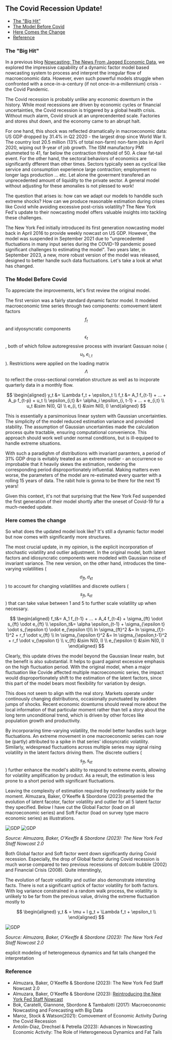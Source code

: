 #

## The Covid Recession Update!

- [The "Big Hit"](#introduction)
- [The Model Before Covid](#before)
- [Here Comes the Change](#change)
- [Reference](#ref)


### The "Big Hit" <a name="introduction"></a>

In a previous blog [Nowcasting: The News From Jagged Economic Data](https://skybluerw.github.io/2023/05/25/news-from-ragged-data.html), we explored the impressive capability of a dynamic factor model based nowcasting system to process and interpret the irregular flow of macroeconomic data. However, even such powerful models struggle when confronted with a once-in-a-century (if not once-in-a-millennium) crisis - the Covid Pandemic.

The Covid recession is probably unlike any economic downturn in the history. While most recessions are driven by economic cycles or financial uncertainties, the Covid recession is triggered by a global health crisis. Without much alarm, Covid struck at an unprecendented scale. Factories and stores shut down, and the economy came to an abrupt halt.

For one hand, this shock was reflected dramatically in macroeconomic data: US GDP dropped by 31.4% in Q2 2020 - the largest drop since World War II. The country lost 20.5 million (13% of total non-farm) non-farm jobs in April 2020, wiping out 9-year of job growth. The ISM manufactory PMI plummeted to 41, far below the contraction threshold of 50. A clear fat-tail event. For the other hand, the sectoral behaviors of economics are significantly dfferent than other times. Sectors typically seen as cyclical like service and consumption experience large contraction; employment no longer lags production ... etc. Let alone the goverment transfered an unprecedented amount of liquidity to the private sector. A general model without adjusting for these amonalies is not plessed to work!

The question that arises is: how can we adapt our models to handdle such extreme shocks? How can we produce reasonable estimation during crises like Covid while avoiding excessive post-crisis volatility? The New York Fed's update to their nowcasting model offers valuable insights into tackling these challenges.

The New York Fed initially introduced its first generation nowcasting model back in April 2016 to provide weekly nowcast on US GDP. However, the model was suspended in September 2021 due to "unprecedented fluctuations in many input series during the COVID-19 pandemic posed significant challenges to estimating the model". Two years later, in September 2023, a new, more robust version of the model was released, designed to better handle such data fluctuations. Let's take a look at what has changed.

### The Model Before Covid <a name="before"></a>

To appreciate the improvements, let's first review the original model.

The first version was a fairly standard dynamic factor model. It modeled macroeconomic time series through two components: comovement latent factors $$f_t$$ and idyosyncratic components $$\epsilon_t$$, both of which follow autoregressive process with invariant Gassuan noise ($$u_t, e_{i,t}$$). Restrictions were applied on the loading matrix $$\Lambda$$ to reflect the cross-sectional correlation structure as well as to incporate quarterly data in a monthly flow.

$$
\begin{aligned}
y_t &= \Lambda f_t + \epsilon_t \\
f_t &= A_1 f_{t-1} + ... + A_p f_{t-p} + u_t \\ 
\epsilon_{i,t} &= \alpha_i \epsilon_{i, t-1} + ... + e_{i,t} \\ 
u_t &\sim N(0, Q) \\
e_{i, t} &\sim N(0, I)
\end{aligned}
$$

This is essentially a parsimonious linear system with Gaussian uncertainties. The simplicity of the model reduced estimation variance and provided stability. The assumption of Gaussian uncertainties made the calculation process quite tractable, ensuring computational convenience. This approach should work well under normal conditions, but is ill-equiped to handle extreme situations.

With such a paradighm of distributions with invariant paramters, a period of 31% GDP drop is evitably treated as an extreme outlier - an occurrence so improbable that it heavily skews the estimation, rendering the corresponding period disproportionately influential. Making matters even worse, the parameters of the model are re-estimated every quarter with a rolling 15 years of data. The rabit hole is gonna to be there for the next 15 years!

Given this context, it's not that surprising that the New York Fed suspended the first generation of their model shortly after the oneset of Covid-19 for a much-needed update.

### Here comes the change <a name="change"></a>

So what does the updated model look like? It's still a dynamic factor model but now comes with significantly more structures.

The most crucial update, in my opinion, is the explicit incorporation of stochastic volatility and outlier adjustment. In the original model, both latent factors and idiosyncratic components were modeled with Gaussian noise of invariant variance. The new version, on the other hand, introduces the time-varying volatilities ($$\sigma_{ft}, \sigma_{\epsilon t}$$) to account for changing volatilities and discrete outliers ($$s_{ft}, s_{\epsilon t}$$) that can take value between 1 and 5 to further scale volatility up when necessary.

$$
\begin{aligned}
f_t&= A_1 f_{t-1} + ... + A_4 f_{t-4} + \sigma_{ft} \odot s_{ft} \odot e_{ft} \\
\epsilon_t&= \alpha \epsilon_{t-1} + \sigma_{\epsilon t} \odot s_{\epsilon t} \odot e_{\epsilon t}\\
ln \sigma_{ft}^2 &= ln \sigma_{f,t-1}^2 + r_f \odot v_{ft} \\
ln \sigma_{\epsilon t}^2 &= ln \sigma_{\epsilon,t-1}^2 + r_f \odot v_{\epsilon t} \\
v_{ft} &\sim N(0, I) \\
e_{\epsilon t} &\sim N(0, I)
\end{aligned}
$$

Clearly, this update drives the model beyond the Gaussian linear realm, but the benefit is also substantial. It helps to guard against excessive emphasis on the high fluctuation period. With the original model, when a major fluctuation like Covide affected multiple macroeconomic series, the impact would disproportionately shift to the estimation of the latent factors, since this part of the model bears most flexibility for variation by design.

This does not seem to align with the real story. Markets operate under continously changing distributions, occasionally punctuated by sudden jumps of shocks. Recent economic downturns should reveal more about the local information of that particular moment rather than tell a story about the long term unconditional trend, which is driven by other forces like population growth and productivity. 

By incorporaring time-varying volatility, the model better handles such large fluctuations. An extreme movement in one macroeconomic series can now be (partly) attributed to a spike in that series' idiosyncratic volatility. Similarly, widespread fluctuations across multiple series may signal rising volatility in the latent factors driving them. The discrete outliers ($$s_{ft}, s_{\epsilon t}$$) further enhance the model's ability to respond to extreme events, allowing for volatility amplification by product. As a result, the estimation is less prone to a short period with significant fluctuations.

Leaving the complexity of estimation required by nonlinearity aside for the moment. Almuzara, Baker, O'Keeffe & Sbordone (2023) presented the evolution of latent facotor, factor volatility and outlier for all 5 latent factor they specified. Below I have cut the Global Factor (load on all macroeconomic series) and Soft Factor (load on survey type macro economic series) as illustrations. 

![GDP](https://raw.githubusercontent.com/SkyBlueRW/SkyBlueRW.github.io/main/_posts/asset/nowcast_factor.jpg)
![GDP](https://raw.githubusercontent.com/SkyBlueRW/SkyBlueRW.github.io/main/_posts/asset/nowcast_volatility.jpg)

*Source: Almuzara, Baker, O'Keeffe & Sbordone (2023): The New York Fed Staff Nowcast 2.0*

Both Global factor and Soft factor went down significantly during Covid recession. Especially, the drop of Global factor during Covid recession is much worse compared to two previous recessions of dotcom bubble (2002) and Financial Crisis (2008). Quite interstingly,  

The evolution of facotr volatility and outlier also demonstrate intersting facts. There is not a significant uptick of factor volatility for both factors. With log variance constrained in a random walk process, the volatility is unlikely to be far from the previous value, driving the extreme fluctuation mostly to 

$$
\begin{aligned}
y_t & = \mu + l g_t + \Lambda f_t + \epsilon_t \\
\end{aligned}
$$





![GDP](https://raw.githubusercontent.com/SkyBlueRW/SkyBlueRW.github.io/main/_posts/asset/us_gdp_lt_trend.jpg)

*Source: Almuzara, Baker, O'Keeffe & Sbordone (2023): The New York Fed Staff Nowcast 2.0*



explicit modeling of heterogeneous dynamics and fat tails changed the interpretation

### Reference <a name="ref"></a>
- Almuzara, Baker, O'Keeffe & Sbordone (2023): The New York Fed Staff Nowcast 2.0
- Almuzara, Baker, O'Keeffe & Sbordone (2023): [Reintroducing the New York Fed Staff Nowcast](https://libertystreeteconomics.newyorkfed.org/2023/09/reintroducing-the-new-york-fed-staff-nowcast/)
- Bok, Caratelli, Giannone, Sbordone & Tambalotti (2017): Macroeconomic Nowcasting and Forecasting with Big Data
- Maroz, Stock & Watson(2021): Comovement of Economic Activity During the Covid Recession
- Antolin-Diaz, Drechsel & Petrella (2023): Advances in Nowcasting Economic Activity: The Role of Heterogeneous Dynamics and Fat Tails
